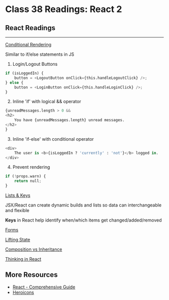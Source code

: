 # Class 38 Readings: React 2

## React Readings

___ 

[Conditional Rendering](https://reactjs.org/docs/conditional-rendering.html)

Similar to if/else statements in JS

1. Login/Logout Buttons

```python
if (isLoggedIn) {
    button = <LogoutButton onClick={this.handleLogoutClick} />;
} else {
    button = <LoginButton onClick={this.handleLoginClick} />;
}
```

2. Inline 'if' with logical && operator 

```python
{unreadMessages.length > 0 &&
<h2>
    You have {unreadMessages.length} unread messages.
</h2>
}
```

3. Inline 'if-else' with conditional operator 

```python
<div>
    The user is <b>{isLoggedIn ? 'currently' : 'not'}</b> logged in.
</div>
```

4. Prevent rendering

```python
if (!props.warn) {
    return null;
}
```

[Lists & Keys](https://reactjs.org/docs/lists-and-keys.html)

JSX/React can create dynamic builds and lists so data can interchangeable and flexible

**Keys** in React help identify when/which items get changed/added/removed

[Forms](https://reactjs.org/docs/forms.html)



[Lifting State](https://reactjs.org/docs/lifting-state-up.html)



[Composition vs Inheritance](https://reactjs.org/docs/composition-vs-inheritance.html)



[Thinking in React](https://reactjs.org/docs/thinking-in-react.html)



## More Resources  

- [React - Comprehensive Guide](https://tylermcginnis.com/reactjs-tutorial-a-comprehensive-guide-to-building-apps-with-react/)
- [Heroicons](https://heroicons.com/)
